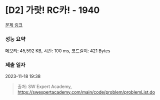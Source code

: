 # [D2] 가랏! RC카! - 1940 

[문제 링크](https://swexpertacademy.com/main/code/problem/problemDetail.do?contestProbId=AV5PjMgaALgDFAUq) 

### 성능 요약

메모리: 45,592 KB, 시간: 100 ms, 코드길이: 421 Bytes

### 제출 일자

2023-11-18 19:38



> 출처: SW Expert Academy, https://swexpertacademy.com/main/code/problem/problemList.do